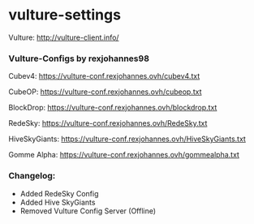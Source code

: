 # vulture-settings

Vulture: http://vulture-client.info/

### Vulture-Configs by rexjohannes98

Cubev4: https://vulture-conf.rexjohannes.ovh/cubev4.txt

CubeOP: https://vulture-conf.rexjohannes.ovh/cubeop.txt

BlockDrop: https://vulture-conf.rexjohannes.ovh/blockdrop.txt

RedeSky: https://vulture-conf.rexjohannes.ovh/RedeSky.txt

HiveSkyGiants: https://vulture-conf.rexjohannes.ovh/HiveSkyGiants.txt

Gomme Alpha: https://vulture-conf.rexjohannes.ovh/gommealpha.txt

### Changelog:

- Added RedeSky Config
- Added Hive SkyGiants
- Removed Vulture Config Server (Offline)
